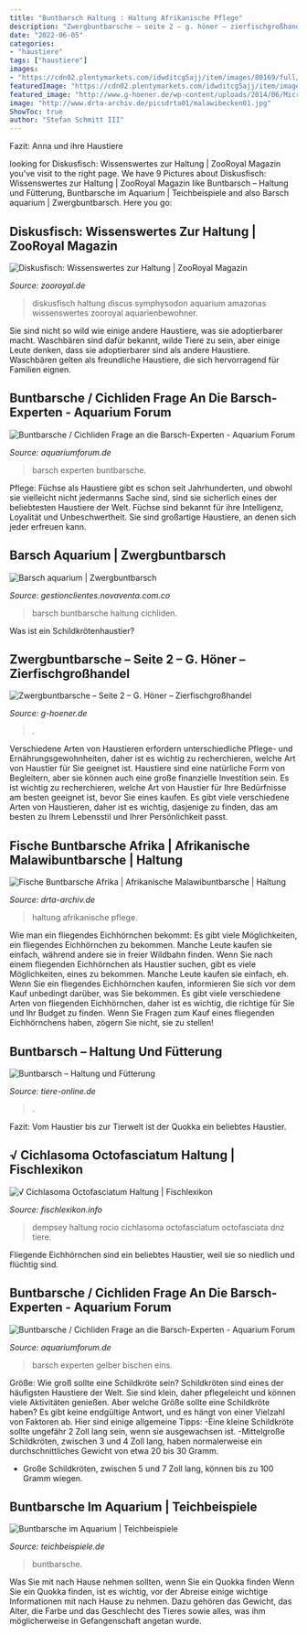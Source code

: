 ```yaml
---
title: "Buntbarsch Haltung : Haltung Afrikanische Pflege"
description: "Zwergbuntbarsche – seite 2 – g. höner – zierfischgroßhandel"
date: "2022-06-05"
categories:
- "haustiere"
tags: ["haustiere"]
images:
- "https://cdn02.plentymarkets.com/idwditcg5ajj/item/images/80169/full/Rocio-octofasciata-Blue-Dempsey-1-3.jpg"
featuredImage: "https://cdn02.plentymarkets.com/idwditcg5ajj/item/images/80169/full/Rocio-octofasciata-Blue-Dempsey-1-3.jpg"
featured_image: "http://www.g-hoener.de/wp-content/uploads/2014/06/Microgeophagus_ramirezi_gold_n1.jpg"
image: "http://www.drta-archiv.de/picsdrta01/malawibecken01.jpg"
ShowToc: true
author: "Stefan Schmitt III"
---
```



Fazit: Anna und ihre Haustiere

	

		
looking for Diskusfisch: Wissenswertes zur Haltung | ZooRoyal Magazin you've visit to the right page. We have 9 Pictures about Diskusfisch: Wissenswertes zur Haltung | ZooRoyal Magazin like Buntbarsch – Haltung und Fütterung, Buntbarsche im Aquarium | Teichbeispiele and also Barsch aquarium | Zwergbuntbarsch. Here you go:
		
    
## Diskusfisch: Wissenswertes Zur Haltung | ZooRoyal Magazin

<img loading=lazy src="https://www.zooroyal.de/magazin/wp-content/uploads/2015/04/diskusfisch-760x560.jpg" onerror="this.onerror=null;this.src='https://tse3.mm.bing.net/th?id=OIP.Jc8gGE-4cI52nSuN_-HrFQHaFd&amp;pid=15.1';" alt="Diskusfisch: Wissenswertes zur Haltung | ZooRoyal Magazin">

_Source: zooroyal.de_

>diskusfisch haltung discus symphysodon aquarium amazonas wissenswertes zooroyal aquarienbewohner. 

	

Sie sind nicht so wild wie einige andere Haustiere, was sie adoptierbarer macht.
Waschbären sind dafür bekannt, wilde Tiere zu sein, aber einige Leute denken, dass sie adoptierbarer sind als andere Haustiere. Waschbären gelten als freundliche Haustiere, die sich hervorragend für Familien eignen.

    
## Buntbarsche / Cichliden Frage An Die Barsch-Experten - Aquarium Forum

<img loading=lazy src="https://www.aquariumforum.de/gallery/files/6/3/9/6/2/barsch_02-med.jpg" onerror="this.onerror=null;this.src='https://tse2.mm.bing.net/th?id=OIP.Z77VJC98U6F9VRNpPvipGwHaEv&amp;pid=15.1';" alt="Buntbarsche / Cichliden Frage an die Barsch-Experten - Aquarium Forum">

_Source: aquariumforum.de_

>barsch experten buntbarsche. 

	

Pflege:
Füchse als Haustiere gibt es schon seit Jahrhunderten, und obwohl sie vielleicht nicht jedermanns Sache sind, sind sie sicherlich eines der beliebtesten Haustiere der Welt. Füchse sind bekannt für ihre Intelligenz, Loyalität und Unbeschwertheit. Sie sind großartige Haustiere, an denen sich jeder erfreuen kann.

    
## Barsch Aquarium | Zwergbuntbarsch

<img loading=lazy src="https://i.ytimg.com/vi/PW2AbRG0RUg/maxresdefault.jpg" onerror="this.onerror=null;this.src='https://tse1.mm.bing.net/th?id=OIP.MnQvmvps3D6Jt70xZnVlOgHaEK&amp;pid=15.1';" alt="Barsch aquarium | Zwergbuntbarsch">

_Source: gestionclientes.novaventa.com.co_

>barsch buntbarsche haltung cichliden. 

	

Was ist ein Schildkrötenhaustier?

    
## Zwergbuntbarsche – Seite 2 – G. Höner – Zierfischgroßhandel

<img loading=lazy src="http://www.g-hoener.de/wp-content/uploads/2014/06/Microgeophagus_ramirezi_gold_n1.jpg" onerror="this.onerror=null;this.src='https://tse4.mm.bing.net/th?id=OIP.1IItKbNWhCgH0Kj4GDEBKgHaE8&amp;pid=15.1';" alt="Zwergbuntbarsche – Seite 2 – G. Höner – Zierfischgroßhandel">

_Source: g-hoener.de_

>. 

	

Verschiedene Arten von Haustieren erfordern unterschiedliche Pflege- und Ernährungsgewohnheiten, daher ist es wichtig zu recherchieren, welche Art von Haustier für Sie geeignet ist.
Haustiere sind eine natürliche Form von Begleitern, aber sie können auch eine große finanzielle Investition sein. Es ist wichtig zu recherchieren, welche Art von Haustier für Ihre Bedürfnisse am besten geeignet ist, bevor Sie eines kaufen. Es gibt viele verschiedene Arten von Haustieren, daher ist es wichtig, dasjenige zu finden, das am besten zu Ihrem Lebensstil und Ihrer Persönlichkeit passt.

    
## Fische Buntbarsche Afrika | Afrikanische Malawibuntbarsche | Haltung

<img loading=lazy src="http://www.drta-archiv.de/picsdrta01/malawibecken01.jpg" onerror="this.onerror=null;this.src='https://tse3.mm.bing.net/th?id=OIP.PZsz_CXG0N_6GWItLq2m5gHaFj&amp;pid=15.1';" alt="Fische Buntbarsche Afrika | Afrikanische Malawibuntbarsche | Haltung">

_Source: drta-archiv.de_

>haltung afrikanische pflege. 

	

Wie man ein fliegendes Eichhörnchen bekommt: Es gibt viele Möglichkeiten, ein fliegendes Eichhörnchen zu bekommen. Manche Leute kaufen sie einfach, während andere sie in freier Wildbahn finden.
Wenn Sie nach einem fliegenden Eichhörnchen als Haustier suchen, gibt es viele Möglichkeiten, eines zu bekommen. Manche Leute kaufen sie einfach, eh. Wenn Sie ein fliegendes Eichhörnchen kaufen, informieren Sie sich vor dem Kauf unbedingt darüber, was Sie bekommen. Es gibt viele verschiedene Arten von fliegenden Eichhörnchen, daher ist es wichtig, die richtige für Sie und Ihr Budget zu finden. Wenn Sie Fragen zum Kauf eines fliegenden Eichhörnchens haben, zögern Sie nicht, sie zu stellen!

    
## Buntbarsch – Haltung Und Fütterung

<img loading=lazy src="https://www.tiere-online.de/wp-content/uploads/2018/01/Buntbarsche-469x350.jpg" onerror="this.onerror=null;this.src='https://tse3.mm.bing.net/th?id=OIP.tw4GrigSZgNjqoyC9XH5cAAAAA&amp;pid=15.1';" alt="Buntbarsch – Haltung und Fütterung">

_Source: tiere-online.de_

>. 

	

Fazit: Vom Haustier bis zur Tierwelt ist der Quokka ein beliebtes Haustier.

    
## √ Cichlasoma Octofasciatum Haltung | Fischlexikon

<img loading=lazy src="https://cdn02.plentymarkets.com/idwditcg5ajj/item/images/80169/full/Rocio-octofasciata-Blue-Dempsey-1-3.jpg" onerror="this.onerror=null;this.src='https://tse4.mm.bing.net/th?id=OIP.HnUIO56tMT5yqpZ0UU681AHaE8&amp;pid=15.1';" alt="√ Cichlasoma Octofasciatum Haltung | Fischlexikon">

_Source: fischlexikon.info_

>dempsey haltung rocio cichlasoma octofasciatum octofasciata dnz tiere. 

	

Fliegende Eichhörnchen sind ein beliebtes Haustier, weil sie so niedlich und flüchtig sind.

    
## Buntbarsche / Cichliden Frage An Die Barsch-Experten - Aquarium Forum

<img loading=lazy src="https://www.aquariumforum.de/gallery/files/6/3/9/6/2/barsch_01-med.jpg" onerror="this.onerror=null;this.src='https://tse2.mm.bing.net/th?id=OIP.EEfEMTZE8pFgKB5NCzrb6QHaEn&amp;pid=15.1';" alt="Buntbarsche / Cichliden Frage an die Barsch-Experten - Aquarium Forum">

_Source: aquariumforum.de_

>barsch experten gelber bischen eins. 

	

Größe: Wie groß sollte eine Schildkröte sein?
Schildkröten sind eines der häufigsten Haustiere der Welt. Sie sind klein, daher pflegeleicht und können viele Aktivitäten genießen. Aber welche Größe sollte eine Schildkröte haben? Es gibt keine endgültige Antwort, und es hängt von einer Vielzahl von Faktoren ab. Hier sind einige allgemeine Tipps:
-Eine kleine Schildkröte sollte ungefähr 2 Zoll lang sein, wenn sie ausgewachsen ist.
-Mittelgroße Schildkröten, zwischen 3 und 4 Zoll lang, haben normalerweise ein durchschnittliches Gewicht von etwa 20 bis 30 Gramm.
- Große Schildkröten, zwischen 5 und 7 Zoll lang, können bis zu 100 Gramm wiegen.

    
## Buntbarsche Im Aquarium | Teichbeispiele

<img loading=lazy src="https://www.teichbeispiele.de/16to9/w780/images_32613/feuermaulbuntbarsch-thorichthys-meeki---mexiko--guatemala__a59f814a44c6c9c94ff03b4988fbe12e.jpg" onerror="this.onerror=null;this.src='https://tse2.mm.bing.net/th?id=OIP.kFPCdvKyjipOF9dJGupxTQHaEK&amp;pid=15.1';" alt="Buntbarsche im Aquarium | Teichbeispiele">

_Source: teichbeispiele.de_

>buntbarsche. 

	

Was Sie mit nach Hause nehmen sollten, wenn Sie ein Quokka finden
Wenn Sie ein Quokka finden, ist es wichtig, vor der Abreise einige wichtige Informationen mit nach Hause zu nehmen. Dazu gehören das Gewicht, das Alter, die Farbe und das Geschlecht des Tieres sowie alles, was ihm möglicherweise in Gefangenschaft angetan wurde.

